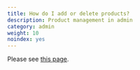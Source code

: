 ```yaml
---
title: How do I add or delete products? 
description: Product management in admin 
category: admin 
weight: 10
noindex: yes
---
```


Please see [this page](/user/products/add_delete/).
